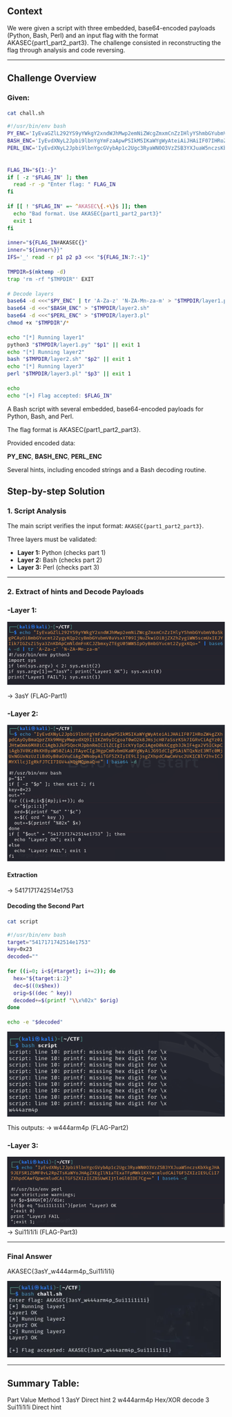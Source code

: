 ## Context
We were given a script with three embedded, base64-encoded payloads (Python, Bash, Perl) and an input flag with the format AKASEC{part1_part2_part3}. The challenge consisted in reconstructing the flag through analysis and code reversing.

---

## Challenge Overview
### Given: 

```bash
cat chall.sh  
```

```bash           
#!/usr/bin/env bash
PY_ENC='IyEvaGZlL292YS9yYWkgY2xndWJhMwp2emNiZWcgZmxmCnZzIHlyYShmbGYubmV0aSkgPCAyOiBmbGYucmt2ZygyKQp2cyBmbGYubmV0aVsxXT09IjNuZkwiOiBjZXZhZygiWW5scmUxIEJYIik7IGZsZi5ya3ZnKDApCmNldmFnKCJZbmxyZTEgU05WWSIpOyBmbGYucmt2ZygxKQo='
BASH_ENC='IyEvdXNyL2Jpbi9lbnYgYmFzaApwPSIkMSIKaWYgWyAteiAiJHAiIF07IHRoZW4gZXhpdCAyOyBmaQprZXk9MHgyMwpvdXQ9IiIKZm9yICgoaT0wO2k8JHsjcH07aSsrKSk7IGRvCiAgYz0iJHtwOmk6MX0iCiAgb3JkPSQocHJpbnRmICIlZCIgIickYyIpCiAgeD0kKCggb3JkIF4ga2V5ICkpCiAgb3V0Kz0kKHByaW50ZiAiJTAyeCIgJHgpCmRvbmUKaWYgWyAiJG91dCIgPSAiNTQxNzE3MTc0MjUxNGUxNzUzIiBdOyB0aGVuCiAgZWNobyAiTGF5ZXIyIE9LIjsgZXhpdCAwCmVsc2UKICBlY2hvICJMYXllcjIgRkFJTCI7IGV4aXQgMQpmaQ=='
PERL_ENC='IyEvdXNyL2Jpbi9lbnYgcGVybAp1c2Ugc3RyaWN0O3VzZSB3YXJuaW5nczsKbXkgJHA9JEFSR1ZbMF0vL2RpZTsKaWYoJHAgZXEgIlN1aTExaTFpMWkiKXtwcmludCAiTGF5ZXIzIE9LCiI7ZXhpdCAwfQpwcmludCAiTGF5ZXIzIEZBSUwKIjtleGl0IDE7Cg=='


FLAG_IN="${1:-}"
if [ -z "$FLAG_IN" ]; then
  read -r -p "Enter flag: " FLAG_IN
fi

if [[ ! "$FLAG_IN" =~ ^AKASEC\{.+\}$ ]]; then
  echo "Bad format. Use AKASEC{part1_part2_part3}"
  exit 1
fi

inner="${FLAG_IN#AKASEC{}"
inner="${inner%}}"
IFS='_' read -r p1 p2 p3 <<< "${FLAG_IN:7:-1}"

TMPDIR=$(mktemp -d)
trap 'rm -rf "$TMPDIR"' EXIT

# Decode layers
base64 -d <<<"$PY_ENC" | tr 'A-Za-z' 'N-ZA-Mn-za-m' > "$TMPDIR/layer1.py"
base64 -d <<<"$BASH_ENC" > "$TMPDIR/layer2.sh"
base64 -d <<<"$PERL_ENC" > "$TMPDIR/layer3.pl"
chmod +x "$TMPDIR"/*

echo "[*] Running layer1"
python3 "$TMPDIR/layer1.py" "$p1" || exit 1
echo "[*] Running layer2"
bash "$TMPDIR/layer2.sh" "$p2" || exit 1
echo "[*] Running layer3"
perl "$TMPDIR/layer3.pl" "$p3" || exit 1

echo
echo "[+] Flag accepted: $FLAG_IN"

```

A Bash script with several embedded, base64-encoded payloads for Python, Bash, and Perl.

The flag format is AKASEC{part1_part2_part3}.

Provided encoded data:

**PY_ENC**, **BASH_ENC**, **PERL_ENC**

Several hints, including encoded strings and a Bash decoding routine.

## Step-by-step Solution

### 1. Script Analysis
The main script verifies the input format: `AKASEC{part1_part2_part3}`.

Three layers must be validated:

- **Layer 1:** Python (checks part 1)
- **Layer 2:** Bash (checks part 2)
- **Layer 3:** Perl (checks part 3)

---

### 2. Extract of hints and Decode Payloads

### -**Layer 1:** 
![Alt text](./images/image1.png)

→ 3asY (FLAG-Part1)

### -**Layer 2:** 

![Alt text](./images/image2.png)
#### Extraction
→ 5417171742514e1753

#### Decoding the Second Part
```bash
cat script  
``` 

```bash
#!/usr/bin/env bash
target="5417171742514e1753"
key=0x23
decoded=""

for ((i=0; i<${#target}; i+=2)); do
  hex="${target:i:2}"
  dec=$((0x$hex))
  orig=$((dec ^ key))
  decoded+=$(printf "\\x%02x" $orig)
done

echo -e "$decoded"
```
![Alt text](./images/image4.png)

This outputs: → w444arm4p  (FLAG-Part2)

### -**Layer 3:** 

![Alt text](./images/image3.png)
→ Sui11i1i1i (FLAG-Part3)

--- 

### Final Answer
AKASEC{3asY_w444arm4p_Sui11i1i1i}

![Alt text](./images/image6.png)

---

## Summary Table:

Part	Value	   Method
1	    3asY	 Direct hint
2	  w444arm4p	 Hex/XOR decode
3	 Sui11i1i1i	 Direct hint